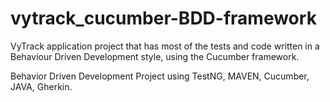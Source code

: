 # vytrack_cucumber-BDD-framework
VyTrack application project that has most of the tests and code written in a Behaviour Driven Development style, using the Cucumber framework.

Behavior Driven Development Project using TestNG, MAVEN, Cucumber, JAVA, Gherkin.
